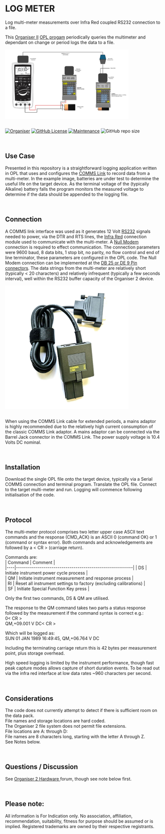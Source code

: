 # LOG METER
Log multi-meter measurements over Infra Red coupled RS232 connection to a file.

This <a href="https://en.wikipedia.org/wiki/Psion_Organiser"> Organiser II</a> <a href="https://en.wikipedia.org/wiki/Open_Programming_Language">OPL progam</a> periodically queries the multimeter and dependant on change or period logs the data to a file.

<div align="center">
  <div style="display: flex; align-items: flex-start;">
  <img src="https://github.com/nofitnessforpurpose/LOGMETER/blob/main/images/2025-06-03-METLOGGER-02.jpg?raw=true" width="400px" alt="NotFitForPurpose Image copyright (c) 01 June 2025 nofitnessforpurpose All Rights Reserved">
  </div>
</div>
<BR>

[![Organiser](https://img.shields.io/badge/gadget-Organiser_II-blueviolet.svg?%3D&style=flat-square)](https://en.wikipedia.org/wiki/Psion_Organiser)
[![GitHub License](https://img.shields.io/github/license/nofitnessforpurpose/LOGMETER?style=flat-square)](https://github.com/nofitnessforpurpose/LOGMETER/blob/main/LICENSE)
[![Maintenance](https://img.shields.io/badge/maintained%3F-yes-green.svg?style=flat-square)](https://github.com/nofitnessforpurpose/TopSlotCase/graphs/commit-activity)
![GitHub repo size](https://img.shields.io/github/repo-size/nofitnessforpurpose/LOGMETER?style=flat-square)

<br>  

## Use Case
Presented in this repository is a straightforward logging application written in OPL that uses and configures the <a href="https://www.jaapsch.net/psion/mancomms2.htm">COMMS Link</a> to record data from a multi-meter. In the example image, batteries are under test to determine the useful life on the target device. As the terminal voltage of the (typically Alkaline) battery falls the program monitors the measured voltage to determine if the data should be appended to the logging file.

<BR>

## Connection
A COMMS link interface was used as it generates 12 Volt <a href="https://en.wikipedia.org/wiki/RS-232">RS232</a> signals needed to power, via the DTR and RTS lines, the <a href="https://en.wikipedia.org/wiki/Galvanic_isolation#Opto-isolator">Infra Red</a> connection module used to communicate with the multi-meter. A <a href="https://en.wikipedia.org/wiki/Null_modem">Null Modem</a> connection is required to effect communication. The connection parameters were 9600 baud, 8 data bits, 1 stop bit, no parity, no flow control and <CR> end of line terminator, these parameters are configured in the OPL code. The Null Modem connection can be implemented at the <a href="https://en.wikipedia.org/wiki/D-subminiature">DB 25 or DE 9 Pin connectors</a>. The data strings from the multi-meter are relatively short (typically < 20 characters) and relatively infrequent (typically a few seconds interval), well within the RS232 buffer capacity of the Organiser 2 device.

<div align="center">
  <div style="display: flex; align-items: flex-start;">
  <img src="https://github.com/nofitnessforpurpose/LOGMETER/blob/main/images/20250605_COMMS_LINK.jpg?raw=true" width="400px" alt="NotFitForPurpose Image copyright (c) 01 June 2025 nofitnessforpurpose All Rights Reserved">
  </div>
</div>
<BR>

When using the COMMS Link cable for extended periods, a mains adaptor is highly recommended due to the relatively high current consumption of the classic COMMS Link adaptor. A mains adaptor can be connected via the Barrel Jack connector in the COMMS Link. The power supply voltage is 10.4 Volts DC nominal.

<BR>

## Installation
Download the single OPL file onto the target device, typically via a Serial COMMS connection and terminal program. Translate the OPL file. Connect to the target multi-meter and run. Logging will commence following initialisation of the code.

<BR>

## Protocol
The multi-meter protocol comprises two letter upper case ASCII text commands and the response (CMD_ACK) is an ASCII 0 (command OK) or 1 (command or syntax error). Both commands and acknowledgements are followed by a < CR > (carriage return).   

Commands are:  
| Command | Comment |  
|----|-----------------------------------------------------------|
| DS | Initiate instrument power cycle process |   
| QM | Initiate instrument measurement and response process |  
| RI | Reset all instrument settings to factory (excluding calibrations) |  
| SF | Initiate Special Function Key press |  

Only the first two commands, DS & QM are utilised.

The response to the QM command takes two parts a status response followed by the measurement if the command syntax is correct e.g.:  
0< CR >  
QM,+09.001 V DC< CR >  

Which will be logged as:  
SUN 01 JAN 1989 16:49:45, QM,+06.764 V DC  

Including the terminating carriage return this is 42 bytes per measurement point, plus storage overhead.

High speed logging is limited by the instrument performance, though fast peak capture modes allows capture of short duration events. To be read out via the infra red interface at low data rates ~960 characters per second.  

<BR>

## Considerations
The code does not currently attempt to detect if there is sufficient room on the data pack.  
File names and storage locations are hard coded.  
The Organiser 2 file system does not permit file extensions.  
File locations are A: through D:  
File names are 8 characters long, starting with the letter A through Z.  
See Notes below.  

<BR>

## Questions / Discussion
See <a target="_blank" rel="noopener noreferrer" href="https://www.organiser2.com/"> Organiser 2 Hardware </a> forum, though see note below first.


<BR>

## Please note:  
All information is For Indication only.
No association, affiliation, recommendation, suitability, fitness for purpose should be assumed or is implied.
Registered trademarks are owned by their respective registrants.
